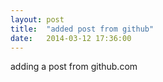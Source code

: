 ```yaml
---
layout: post
title:  "added post from github"
date:   2014-03-12 17:36:00
---
```


adding a post from github.com
